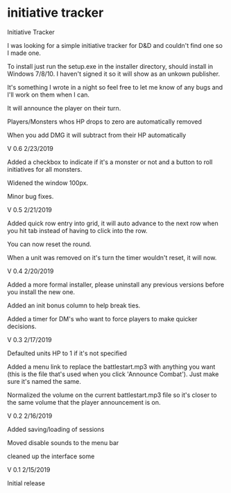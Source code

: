 # initiative tracker
Initiative Tracker

I was looking for a simple initiative tracker for D&D and couldn't find one so I made one.

To install just run the setup.exe in the installer directory, should install in Windows 7/8/10.  I haven't signed it so it will show as an unkown publisher.  

It's something I wrote in a night so feel free to let me know of any bugs and I'll work on them when I can.

It will announce the player on their turn.

Players/Monsters whos HP drops to zero are automatically removed

When you add DMG it will subtract from their HP automatically

V 0.6 2/23/2019

Added a checkbox to indicate if it's a monster or not and a button to roll initiatives for all monsters. 

Widened the window 100px.

Minor bug fixes.

V 0.5 2/21/2019

Added quick row entry into grid, it will auto advance to the next row when you hit tab instead of having to click into the row.

You can now reset the round.

When a unit was removed on it's turn the timer wouldn't reset, it will now.

V 0.4 2/20/2019

Added a more formal installer, please uninstall any previous versions before you install the new one.

Added an init bonus column to help break ties.

Added a timer for DM's who want to force players to make quicker decisions.

V 0.3 2/17/2019

Defaulted units HP to 1 if it's not specified

Added a menu link to replace the battlestart.mp3 with anything you want (this is the file that's used when you click 'Announce Combat').  Just make sure it's named the same.

Normalized the volume on the current battlestart.mp3 file so it's closer to the same volume that the player announcement is on.

V 0.2 2/16/2019

Added saving/loading of sessions 

Moved disable sounds to the menu bar

cleaned up the interface some

V 0.1 2/15/2019

Initial release
